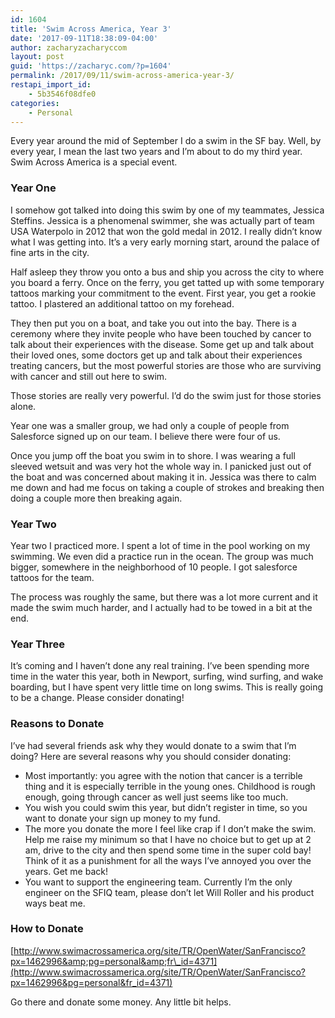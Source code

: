```yaml
---
id: 1604
title: 'Swim Across America, Year 3'
date: '2017-09-11T18:38:09-04:00'
author: zacharyzacharyccom
layout: post
guid: 'https://zacharyc.com/?p=1604'
permalink: /2017/09/11/swim-across-america-year-3/
restapi_import_id:
    - 5b3546f08dfe0
categories:
    - Personal
---
```


Every year around the mid of September I do a swim in the SF bay. Well, by every year, I mean the last two years and I’m about to do my third year. Swim Across America is a special event.

### Year One

I somehow got talked into doing this swim by one of my teammates, Jessica Steffins. Jessica is a phenomenal swimmer, she was actually part of team USA Waterpolo in 2012 that won the gold medal in 2012. I really didn’t know what I was getting into. It’s a very early morning start, around the palace of fine arts in the city.

Half asleep they throw you onto a bus and ship you across the city to where you board a ferry. Once on the ferry, you get tatted up with some temporary tattoos marking your commitment to the event. First year, you get a rookie tattoo. I plastered an additional tattoo on my forehead.

They then put you on a boat, and take you out into the bay. There is a ceremony where they invite people who have been touched by cancer to talk about their experiences with the disease. Some get up and talk about their loved ones, some doctors get up and talk about their experiences treating cancers, but the most powerful stories are those who are surviving with cancer and still out here to swim.

Those stories are really very powerful. I’d do the swim just for those stories alone.

Year one was a smaller group, we had only a couple of people from Salesforce signed up on our team. I believe there were four of us.

Once you jump off the boat you swim in to shore. I was wearing a full sleeved wetsuit and was very hot the whole way in. I panicked just out of the boat and was concerned about making it in. Jessica was there to calm me down and had me focus on taking a couple of strokes and breaking then doing a couple more then breaking again.

### Year Two

Year two I practiced more. I spent a lot of time in the pool working on my swimming. We even did a practice run in the ocean. The group was much bigger, somewhere in the neighborhood of 10 people. I got salesforce tattoos for the team.

The process was roughly the same, but there was a lot more current and it made the swim much harder, and I actually had to be towed in a bit at the end.

### Year Three

It’s coming and I haven’t done any real training. I’ve been spending more time in the water this year, both in Newport, surfing, wind surfing, and wake boarding, but I have spent very little time on long swims. This is really going to be a change. Please consider donating!

### Reasons to Donate

I’ve had several friends ask why they would donate to a swim that I’m doing? Here are several reasons why you should consider donating:

- Most importantly: you agree with the notion that cancer is a terrible thing and it is especially terrible in the young ones. Childhood is rough enough, going through cancer as well just seems like too much.
- You wish you could swim this year, but didn’t register in time, so you want to donate your sign up money to my fund.
- The more you donate the more I feel like crap if I don’t make the swim. Help me raise my minimum so that I have no choice but to get up at 2 am, drive to the city and then spend some time in the super cold bay! Think of it as a punishment for all the ways I’ve annoyed you over the years. Get me back!
- You want to support the engineering team. Currently I’m the only engineer on the SFIQ team, please don’t let Will Roller and his product ways beat me.

### How to Donate

[http://www.swimacrossamerica.org/site/TR/OpenWater/SanFrancisco?px=1462996&amp;pg=personal&amp;fr\_id=4371](http://www.swimacrossamerica.org/site/TR/OpenWater/SanFrancisco?px=1462996&pg=personal&fr_id=4371)

Go there and donate some money. Any little bit helps.